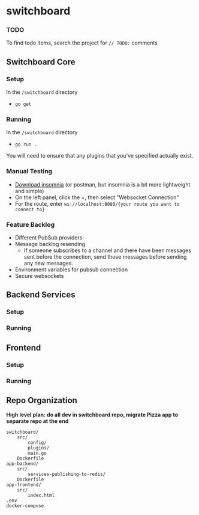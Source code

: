 # switchboard

### TODO
To find todo items, search the project for `// TODO:` comments

## Switchboard Core
### Setup
In the `/switchboard` directory
- `go get`

### Running
In the `/switchboard` directory
- `go run .`

You will need to ensure that any plugins that you've specified actually exist.

### Manual Testing
- [Download insomnia](https://insomnia.rest/download) (or postman, but insomnia is a bit more lightweight and simple)
- On the left panel, click the +, then select "Websocket Connection"
- For the route, enter `ws://localhost:8080/{your route you want to connect to}`

### Feature Backlog
- Different PubSub providers
- Message backlog resending
  - If someone subscribes to a channel and there have been messages sent before the connection, send those messages before sending any new messages. 
- Environment variables for pubsub connection
- Secure websockets

## Backend Services
### Setup
### Running

## Frontend
### Setup
### Running

## Repo Organization

**High level plan: do all dev in switchboard repo, migrate Pizza app to separate repo at the end**
```
switchboard/
	src/
    	config/
        plugins/
        main.go
	Dockerfile
app-backend/
	src/
    	services-publishing-to-redis/
	Dockerfile
app-frontend/
	src/
    	index.html
.env
docker-compose
```
